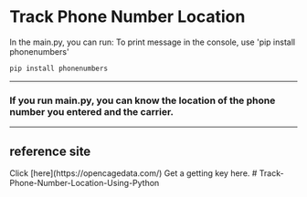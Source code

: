 <!-- Heading -->
<h1> Track Phone Number Location</h1>

<!-- Text attributes -->





<!-- Code -->

In the main.py, you can run:
To print message in the console, use 'pip install phonenumbers'

``` python
pip install phonenumbers
```

---
<h3>If you run main.py, you can know the location of the phone number you entered and the carrier.</h3>

---
<h2>reference site</h2>
Click [here](https://opencagedata.com/) Get a getting key here.
# Track-Phone-Number-Location-Using-Python
